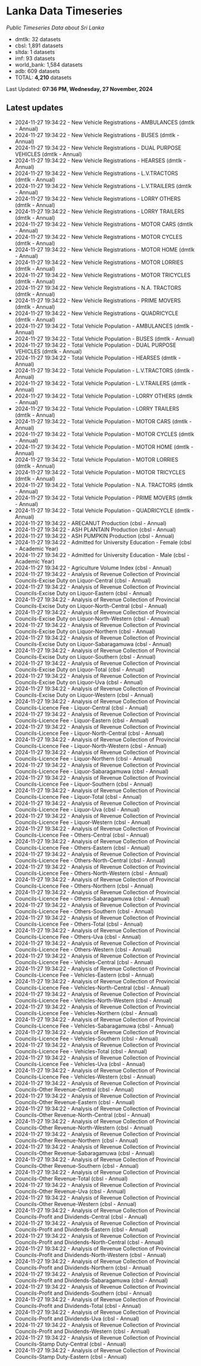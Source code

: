 # Lanka Data Timeseries
*Public Timeseries Data about Sri Lanka*

* dmtlk: 32 datasets
* cbsl: 1,891 datasets
* sltda: 1 datasets
* imf: 93 datasets
* world_bank: 1,584 datasets
* adb: 609 datasets
* TOTAL: **4,210** datasets

Last Updated: **07:36 PM, Wednesday, 27 November, 2024**

## Latest updates

* 2024-11-27 19:34:22 - New Vehicle Registrations - AMBULANCES (dmtlk - Annual)
* 2024-11-27 19:34:22 - New Vehicle Registrations - BUSES (dmtlk - Annual)
* 2024-11-27 19:34:22 - New Vehicle Registrations - DUAL PURPOSE VEHICLES (dmtlk - Annual)
* 2024-11-27 19:34:22 - New Vehicle Registrations - HEARSES (dmtlk - Annual)
* 2024-11-27 19:34:22 - New Vehicle Registrations - L.V.TRACTORS (dmtlk - Annual)
* 2024-11-27 19:34:22 - New Vehicle Registrations - L.V.TRAILERS (dmtlk - Annual)
* 2024-11-27 19:34:22 - New Vehicle Registrations - LORRY OTHERS (dmtlk - Annual)
* 2024-11-27 19:34:22 - New Vehicle Registrations - LORRY TRAILERS (dmtlk - Annual)
* 2024-11-27 19:34:22 - New Vehicle Registrations - MOTOR CARS (dmtlk - Annual)
* 2024-11-27 19:34:22 - New Vehicle Registrations - MOTOR CYCLES (dmtlk - Annual)
* 2024-11-27 19:34:22 - New Vehicle Registrations - MOTOR HOME (dmtlk - Annual)
* 2024-11-27 19:34:22 - New Vehicle Registrations - MOTOR LORRIES (dmtlk - Annual)
* 2024-11-27 19:34:22 - New Vehicle Registrations - MOTOR TRICYCLES (dmtlk - Annual)
* 2024-11-27 19:34:22 - New Vehicle Registrations - N.A. TRACTORS (dmtlk - Annual)
* 2024-11-27 19:34:22 - New Vehicle Registrations - PRIME MOVERS (dmtlk - Annual)
* 2024-11-27 19:34:22 - New Vehicle Registrations - QUADRICYCLE (dmtlk - Annual)
* 2024-11-27 19:34:22 - Total Vehicle Population - AMBULANCES (dmtlk - Annual)
* 2024-11-27 19:34:22 - Total Vehicle Population - BUSES (dmtlk - Annual)
* 2024-11-27 19:34:22 - Total Vehicle Population - DUAL PURPOSE VEHICLES (dmtlk - Annual)
* 2024-11-27 19:34:22 - Total Vehicle Population - HEARSES (dmtlk - Annual)
* 2024-11-27 19:34:22 - Total Vehicle Population - L.V.TRACTORS (dmtlk - Annual)
* 2024-11-27 19:34:22 - Total Vehicle Population - L.V.TRAILERS (dmtlk - Annual)
* 2024-11-27 19:34:22 - Total Vehicle Population - LORRY OTHERS (dmtlk - Annual)
* 2024-11-27 19:34:22 - Total Vehicle Population - LORRY TRAILERS (dmtlk - Annual)
* 2024-11-27 19:34:22 - Total Vehicle Population - MOTOR CARS (dmtlk - Annual)
* 2024-11-27 19:34:22 - Total Vehicle Population - MOTOR CYCLES (dmtlk - Annual)
* 2024-11-27 19:34:22 - Total Vehicle Population - MOTOR HOME (dmtlk - Annual)
* 2024-11-27 19:34:22 - Total Vehicle Population - MOTOR LORRIES (dmtlk - Annual)
* 2024-11-27 19:34:22 - Total Vehicle Population - MOTOR TRICYCLES (dmtlk - Annual)
* 2024-11-27 19:34:22 - Total Vehicle Population - N.A. TRACTORS (dmtlk - Annual)
* 2024-11-27 19:34:22 - Total Vehicle Population - PRIME MOVERS (dmtlk - Annual)
* 2024-11-27 19:34:22 - Total Vehicle Population - QUADRICYCLE (dmtlk - Annual)
* 2024-11-27 19:34:22 - ARECANUT Production (cbsl - Annual)
* 2024-11-27 19:34:22 - ASH PLANTAIN Production (cbsl - Annual)
* 2024-11-27 19:34:22 - ASH PUMPKIN Production (cbsl - Annual)
* 2024-11-27 19:34:22 - Admitted for University Education - Female (cbsl - Academic Year)
* 2024-11-27 19:34:22 - Admitted for University Education - Male (cbsl - Academic Year)
* 2024-11-27 19:34:22 - Agriculture Volume Index (cbsl - Annual)
* 2024-11-27 19:34:22 - Analysis of Revenue Collection of Provincial Councils-Excise Duty on Liquor-Central (cbsl - Annual)
* 2024-11-27 19:34:22 - Analysis of Revenue Collection of Provincial Councils-Excise Duty on Liquor-Eastern (cbsl - Annual)
* 2024-11-27 19:34:22 - Analysis of Revenue Collection of Provincial Councils-Excise Duty on Liquor-North-Central (cbsl - Annual)
* 2024-11-27 19:34:22 - Analysis of Revenue Collection of Provincial Councils-Excise Duty on Liquor-North-Western (cbsl - Annual)
* 2024-11-27 19:34:22 - Analysis of Revenue Collection of Provincial Councils-Excise Duty on Liquor-Northern (cbsl - Annual)
* 2024-11-27 19:34:22 - Analysis of Revenue Collection of Provincial Councils-Excise Duty on Liquor-Sabaragamuwa (cbsl - Annual)
* 2024-11-27 19:34:22 - Analysis of Revenue Collection of Provincial Councils-Excise Duty on Liquor-Southern (cbsl - Annual)
* 2024-11-27 19:34:22 - Analysis of Revenue Collection of Provincial Councils-Excise Duty on Liquor-Total (cbsl - Annual)
* 2024-11-27 19:34:22 - Analysis of Revenue Collection of Provincial Councils-Excise Duty on Liquor-Uva (cbsl - Annual)
* 2024-11-27 19:34:22 - Analysis of Revenue Collection of Provincial Councils-Excise Duty on Liquor-Western (cbsl - Annual)
* 2024-11-27 19:34:22 - Analysis of Revenue Collection of Provincial Councils-Licence Fee - Liquor-Central (cbsl - Annual)
* 2024-11-27 19:34:22 - Analysis of Revenue Collection of Provincial Councils-Licence Fee - Liquor-Eastern (cbsl - Annual)
* 2024-11-27 19:34:22 - Analysis of Revenue Collection of Provincial Councils-Licence Fee - Liquor-North-Central (cbsl - Annual)
* 2024-11-27 19:34:22 - Analysis of Revenue Collection of Provincial Councils-Licence Fee - Liquor-North-Western (cbsl - Annual)
* 2024-11-27 19:34:22 - Analysis of Revenue Collection of Provincial Councils-Licence Fee - Liquor-Northern (cbsl - Annual)
* 2024-11-27 19:34:22 - Analysis of Revenue Collection of Provincial Councils-Licence Fee - Liquor-Sabaragamuwa (cbsl - Annual)
* 2024-11-27 19:34:22 - Analysis of Revenue Collection of Provincial Councils-Licence Fee - Liquor-Southern (cbsl - Annual)
* 2024-11-27 19:34:22 - Analysis of Revenue Collection of Provincial Councils-Licence Fee - Liquor-Total (cbsl - Annual)
* 2024-11-27 19:34:22 - Analysis of Revenue Collection of Provincial Councils-Licence Fee - Liquor-Uva (cbsl - Annual)
* 2024-11-27 19:34:22 - Analysis of Revenue Collection of Provincial Councils-Licence Fee - Liquor-Western (cbsl - Annual)
* 2024-11-27 19:34:22 - Analysis of Revenue Collection of Provincial Councils-Licence Fee - Others-Central (cbsl - Annual)
* 2024-11-27 19:34:22 - Analysis of Revenue Collection of Provincial Councils-Licence Fee - Others-Eastern (cbsl - Annual)
* 2024-11-27 19:34:22 - Analysis of Revenue Collection of Provincial Councils-Licence Fee - Others-North-Central (cbsl - Annual)
* 2024-11-27 19:34:22 - Analysis of Revenue Collection of Provincial Councils-Licence Fee - Others-North-Western (cbsl - Annual)
* 2024-11-27 19:34:22 - Analysis of Revenue Collection of Provincial Councils-Licence Fee - Others-Northern (cbsl - Annual)
* 2024-11-27 19:34:22 - Analysis of Revenue Collection of Provincial Councils-Licence Fee - Others-Sabaragamuwa (cbsl - Annual)
* 2024-11-27 19:34:22 - Analysis of Revenue Collection of Provincial Councils-Licence Fee - Others-Southern (cbsl - Annual)
* 2024-11-27 19:34:22 - Analysis of Revenue Collection of Provincial Councils-Licence Fee - Others-Total (cbsl - Annual)
* 2024-11-27 19:34:22 - Analysis of Revenue Collection of Provincial Councils-Licence Fee - Others-Uva (cbsl - Annual)
* 2024-11-27 19:34:22 - Analysis of Revenue Collection of Provincial Councils-Licence Fee - Others-Western (cbsl - Annual)
* 2024-11-27 19:34:22 - Analysis of Revenue Collection of Provincial Councils-Licence Fee - Vehicles-Central (cbsl - Annual)
* 2024-11-27 19:34:22 - Analysis of Revenue Collection of Provincial Councils-Licence Fee - Vehicles-Eastern (cbsl - Annual)
* 2024-11-27 19:34:22 - Analysis of Revenue Collection of Provincial Councils-Licence Fee - Vehicles-North-Central (cbsl - Annual)
* 2024-11-27 19:34:22 - Analysis of Revenue Collection of Provincial Councils-Licence Fee - Vehicles-North-Western (cbsl - Annual)
* 2024-11-27 19:34:22 - Analysis of Revenue Collection of Provincial Councils-Licence Fee - Vehicles-Northern (cbsl - Annual)
* 2024-11-27 19:34:22 - Analysis of Revenue Collection of Provincial Councils-Licence Fee - Vehicles-Sabaragamuwa (cbsl - Annual)
* 2024-11-27 19:34:22 - Analysis of Revenue Collection of Provincial Councils-Licence Fee - Vehicles-Southern (cbsl - Annual)
* 2024-11-27 19:34:22 - Analysis of Revenue Collection of Provincial Councils-Licence Fee - Vehicles-Total (cbsl - Annual)
* 2024-11-27 19:34:22 - Analysis of Revenue Collection of Provincial Councils-Licence Fee - Vehicles-Uva (cbsl - Annual)
* 2024-11-27 19:34:22 - Analysis of Revenue Collection of Provincial Councils-Licence Fee - Vehicles-Western (cbsl - Annual)
* 2024-11-27 19:34:22 - Analysis of Revenue Collection of Provincial Councils-Other Revenue-Central (cbsl - Annual)
* 2024-11-27 19:34:22 - Analysis of Revenue Collection of Provincial Councils-Other Revenue-Eastern (cbsl - Annual)
* 2024-11-27 19:34:22 - Analysis of Revenue Collection of Provincial Councils-Other Revenue-North-Central (cbsl - Annual)
* 2024-11-27 19:34:22 - Analysis of Revenue Collection of Provincial Councils-Other Revenue-North-Western (cbsl - Annual)
* 2024-11-27 19:34:22 - Analysis of Revenue Collection of Provincial Councils-Other Revenue-Northern (cbsl - Annual)
* 2024-11-27 19:34:22 - Analysis of Revenue Collection of Provincial Councils-Other Revenue-Sabaragamuwa (cbsl - Annual)
* 2024-11-27 19:34:22 - Analysis of Revenue Collection of Provincial Councils-Other Revenue-Southern (cbsl - Annual)
* 2024-11-27 19:34:22 - Analysis of Revenue Collection of Provincial Councils-Other Revenue-Total (cbsl - Annual)
* 2024-11-27 19:34:22 - Analysis of Revenue Collection of Provincial Councils-Other Revenue-Uva (cbsl - Annual)
* 2024-11-27 19:34:22 - Analysis of Revenue Collection of Provincial Councils-Other Revenue-Western (cbsl - Annual)
* 2024-11-27 19:34:22 - Analysis of Revenue Collection of Provincial Councils-Profit and Dividends-Central (cbsl - Annual)
* 2024-11-27 19:34:22 - Analysis of Revenue Collection of Provincial Councils-Profit and Dividends-Eastern (cbsl - Annual)
* 2024-11-27 19:34:22 - Analysis of Revenue Collection of Provincial Councils-Profit and Dividends-North-Central (cbsl - Annual)
* 2024-11-27 19:34:22 - Analysis of Revenue Collection of Provincial Councils-Profit and Dividends-North-Western (cbsl - Annual)
* 2024-11-27 19:34:22 - Analysis of Revenue Collection of Provincial Councils-Profit and Dividends-Northern (cbsl - Annual)
* 2024-11-27 19:34:22 - Analysis of Revenue Collection of Provincial Councils-Profit and Dividends-Sabaragamuwa (cbsl - Annual)
* 2024-11-27 19:34:22 - Analysis of Revenue Collection of Provincial Councils-Profit and Dividends-Southern (cbsl - Annual)
* 2024-11-27 19:34:22 - Analysis of Revenue Collection of Provincial Councils-Profit and Dividends-Total (cbsl - Annual)
* 2024-11-27 19:34:22 - Analysis of Revenue Collection of Provincial Councils-Profit and Dividends-Uva (cbsl - Annual)
* 2024-11-27 19:34:22 - Analysis of Revenue Collection of Provincial Councils-Profit and Dividends-Western (cbsl - Annual)
* 2024-11-27 19:34:22 - Analysis of Revenue Collection of Provincial Councils-Stamp Duty-Central (cbsl - Annual)
* 2024-11-27 19:34:22 - Analysis of Revenue Collection of Provincial Councils-Stamp Duty-Eastern (cbsl - Annual)